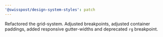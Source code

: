 ```yaml
---
'@swisspost/design-system-styles': patch
---
```


Refactored the grid-system. Adjusted breakpoints, adjusted container paddings, added responsive gutter-widths and deprecated `rg` breakpoint.
